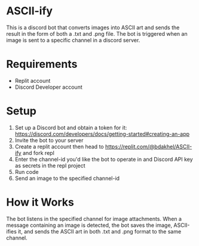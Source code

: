 # ASCII-ify
This is a discord bot that converts images into ASCII art and sends the result in the form of both a .txt and .png file. The bot is triggered when an image is sent to a specific channel in a discord server.
# Requirements
- Replit account
- Discord Developer account
# Setup
1. Set up a Discord bot and obtain a token for it: https://discord.com/developers/docs/getting-started#creating-an-app
2. Invite the bot to your server
3. Create a replit account then head to https://replit.com/@bdakhel/ASCII-ify and fork repl
4. Enter the channel-id you'd like the bot to operate in and Discord API key as secrets in the repl project
5. Run code
6. Send an image to the specified channel-id
# How it Works
The bot listens in the specified channel for image attachments. When a message containing an image is detected, the bot saves the image, ASCII-ifies it, and sends the ASCII art in both .txt and .png format to the same channel.
